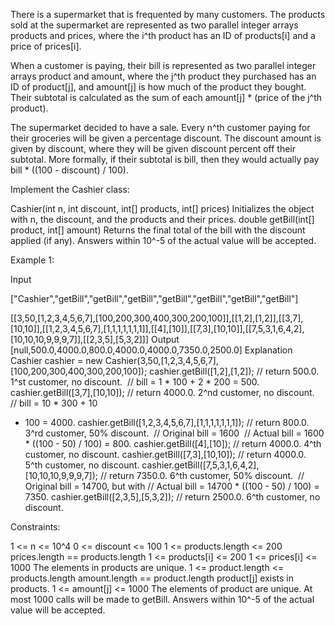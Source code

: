 
There is a supermarket that is frequented by many customers. The products
sold at the supermarket are represented as two parallel integer arrays
products and prices, where the i^th product has an ID of products[i] and a
price of prices[i].

When a customer is paying, their bill is represented as two parallel integer
arrays product and amount, where the j^th product they purchased has an ID of
product[j], and amount[j] is how much of the product they bought. Their
subtotal is calculated as the sum of each amount[j] * (price of the j^th
product).

The supermarket decided to have a sale. Every n^th customer paying for their
groceries will be given a percentage discount. The discount amount is given
by discount, where they will be given discount percent off their subtotal.
More formally, if their subtotal is bill, then they would actually pay bill *
((100 - discount) / 100).

Implement the Cashier class:


Cashier(int n, int discount, int[] products, int[] prices) Initializes the
object with n, the discount, and the products and their prices.
double getBill(int[] product, int[] amount) Returns the final total of the
bill with the discount applied (if any). Answers within 10^-5 of the actual
value will be accepted.



Example 1:


Input

["Cashier","getBill","getBill","getBill","getBill","getBill","getBill","getBill"]

[[3,50,[1,2,3,4,5,6,7],[100,200,300,400,300,200,100]],[[1,2],[1,2]],[[3,7],[10,10]],[[1,2,3,4,5,6,7],[1,1,1,1,1,1,1]],[[4],[10]],[[7,3],[10,10]],[[7,5,3,1,6,4,2],[10,10,10,9,9,9,7]],[[2,3,5],[5,3,2]]]
Output
[null,500.0,4000.0,800.0,4000.0,4000.0,7350.0,2500.0]
Explanation
Cashier cashier = new
Cashier(3,50,[1,2,3,4,5,6,7],[100,200,300,400,300,200,100]);
cashier.getBill([1,2],[1,2]);                        // return 500.0. 1^st
customer, no discount.
⁠                                                    // bill = 1 * 100 + 2 *
200 = 500.
cashier.getBill([3,7],[10,10]);                      // return 4000.0. 2^nd
customer, no discount.
⁠                                                    // bill = 10 * 300 + 10
* 100 = 4000.
cashier.getBill([1,2,3,4,5,6,7],[1,1,1,1,1,1,1]);    // return 800.0. 3^rd
customer, 50% discount.
⁠                                                    // Original bill = 1600
⁠                                                    // Actual bill = 1600 *
((100 - 50) / 100) = 800.
cashier.getBill([4],[10]);                           // return 4000.0. 4^th
customer, no discount.
cashier.getBill([7,3],[10,10]);                      // return 4000.0. 5^th
customer, no discount.
cashier.getBill([7,5,3,1,6,4,2],[10,10,10,9,9,9,7]); // return 7350.0. 6^th
customer, 50% discount.
⁠                                                    // Original bill =
14700, but with
⁠                                                    // Actual bill = 14700 *
((100 - 50) / 100) = 7350.
cashier.getBill([2,3,5],[5,3,2]);                    // return 2500.0.  6^th
customer, no discount.



Constraints:


1 <= n <= 10^4
0 <= discount <= 100
1 <= products.length <= 200
prices.length == products.length
1 <= products[i] <= 200
1 <= prices[i] <= 1000
The elements in products are unique.
1 <= product.length <= products.length
amount.length == product.length
product[j] exists in products.
1 <= amount[j] <= 1000
The elements of product are unique.
At most 1000 calls will be made to getBill.
Answers within 10^-5 of the actual value will be accepted.




